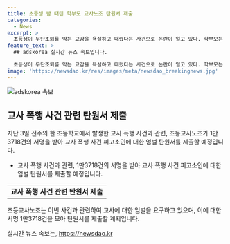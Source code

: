 ```yaml
---
title: 초등생 뺨 때린 학부모 교사노조 탄원서 제출
categories:
  - News
excerpt: >
  초등생이 무단조퇴를 막는 교감을 욕설하고 때렸다는 사건으로 논란이 일고 있다. 학부모는 자신의 아이가 친구의 자전거를 훔치고, 교감을 폭행하는 등 충격적인 행동을 보인 점에 대해 경찰에 처벌을 요구하고 있다. 이에 초등교사노조는 1만3700건의 서명을 받아 경찰에 제출할 예정이며, 논란이 확산된 이 사건에 대한 학부모의 억울함을 호소하고 있다. 또한 학생인권특별법에 대한 논란도 끊이지 않고 있으며, 초등교사 노조는 해당 법안을 폐기해야 한다는 입장을 고수하고 있다.
feature_text: >
  ## adskorea 실시간 뉴스 속보입니다.

  초등생이 무단조퇴를 막는 교감을 욕설하고 때렸다는 사건으로 논란이 일고 있다. 학부모는 자신의 아이가 친구의 자전거를 훔치고, 교감을 폭행하는 등 충격적인 행동을 보인 점에 대해 경찰에 처벌을 요구하고 있다. 이에 초등교사노조는 1만3700건의 서명을 받아 경찰에 제출할 예정이며, 논란이 확산된 이 사건에 대한 학부모의 억울함을 호소하고 있다. 또한 학생인권특별법에 대한 논란도 끊이지 않고 있으며, 초등교사 노조는 해당 법안을 폐기해야 한다는 입장을 고수하고 있다.
image: 'https://newsdao.kr/res/images/meta/newsdao_breakingnews.jpg'
---
```


<p><img src="https://newsdao.kr/res/images/meta/newsdao_breakingnews.jpg" alt="adskorea 속보" /></p>

<h2 data-ke-size="size26">교사 폭행 사건 관련 탄원서 제출</h2>

<p data-ke-size="size16">지난 3일 전주의 한 초등학교에서 발생한 교사 폭행 사건과 관련, 초등교사노조가 1만3718건의 서명을 받아 교사 폭행 사건 피고소인에 대한 엄벌 탄원서를 제출할 예정입니다.</p>

<ul>
    <li>교사 폭행 사건과 관련, 1만3718건의 서명을 받아 교사 폭행 사건 피고소인에 대한 엄벌 탄원서를 제출할 예정입니다.</li>
</ul>

<table>
    <tr>
        <td style="text-align: center; height: 17px;"><b>교사 폭행 사건 관련 탄원서 제출</b></td>
    </tr>
</table>

<p data-ke-size="size16">초등교사노조는 이번 사건과 관련하여 교사에 대한 엄벌을 요구하고 있으며, 이에 대한 서명 1만3718건을 모아 탄원서를 제출할 계획입니다.</p>
실시간 뉴스 속보는, <a href="https://newsdao.kr" rel="dofollow">https://newsdao.kr</a>


